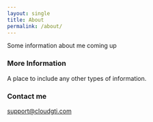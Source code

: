 ```yaml
---
layout: single
title: About
permalink: /about/
---
```


Some information about me coming up

### More Information

A place to include any other types of information.

### Contact me

[support@cloudgti.com](mailto:support@cloudgti.com)